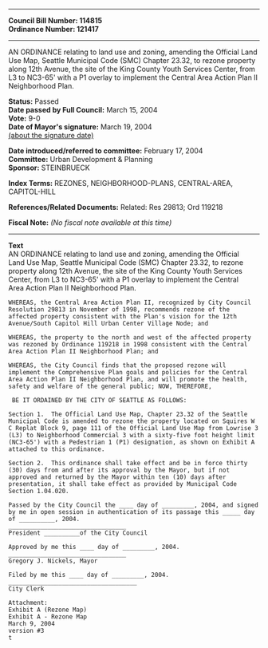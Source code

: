 * * * * *  
  
**Council Bill Number: [](#h0)[](#h2)114815**   
**Ordinance Number: 121417**  
  
* * * * *  
  
AN ORDINANCE relating to land use and zoning, amending the Official Land Use Map, Seattle Municipal Code (SMC) Chapter 23.32, to rezone property along 12th Avenue, the site of the King County Youth Services Center, from L3 to NC3-65' with a P1 overlay to implement the Central Area Action Plan II Neighborhood Plan.  
  
**Status:** Passed   
**Date passed by Full Council:** March 15, 2004   
**Vote:** 9-0   
**Date of Mayor's signature:** March 19, 2004   
[(about the signature date)](/~public/approvaldate.htm)   
  
  
**Date introduced/referred to committee:** February 17, 2004   
**Committee:** Urban Development & Planning   
**Sponsor:** STEINBRUECK   
  
**Index Terms:** REZONES, NEIGHBORHOOD-PLANS, CENTRAL-AREA, CAPITOL-HILL  
  
**References/Related Documents:** Related: Res 29813; Ord 119218  
  
**Fiscal Note:** *(No fiscal note available at this time)*  
  
* * * * *  
  
**Text**  
    AN ORDINANCE relating to land use and zoning, amending the Official  
    Land Use Map, Seattle Municipal Code (SMC) Chapter 23.32, to rezone  
    property along 12th Avenue, the site of the King County Youth Services  
    Center, from L3 to NC3-65' with a P1 overlay to implement the Central  
    Area Action Plan II Neighborhood Plan.  
  
    WHEREAS, the Central Area Action Plan II, recognized by City Council  
    Resolution 29813 in November of 1998, recommends rezone of the  
    affected property consistent with the Plan's vision for the 12th  
    Avenue/South Capitol Hill Urban Center Village Node; and  
  
    WHEREAS, the property to the north and west of the affected property  
    was rezoned by Ordinance 119218 in 1998 consistent with the Central  
    Area Action Plan II Neighborhood Plan; and  
  
    WHEREAS, the City Council finds that the proposed rezone will  
    implement the Comprehensive Plan goals and policies for the Central  
    Area Action Plan II Neighborhood Plan, and will promote the health,  
    safety and welfare of the general public; NOW, THEREFORE,  
  
     BE IT ORDAINED BY THE CITY OF SEATTLE AS FOLLOWS:  
  
    Section 1.  The Official Land Use Map, Chapter 23.32 of the Seattle  
    Municipal Code is amended to rezone the property located on Squires W  
    C Replat Block 9, page 111 of the Official Land Use Map from Lowrise 3  
    (L3) to Neighborhood Commercial 3 with a sixty-five foot height limit  
    (NC3-65') with a Pedestrian 1 (P1) designation, as shown on Exhibit A  
    attached to this ordinance.  
  
    Section 2.  This ordinance shall take effect and be in force thirty  
    (30) days from and after its approval by the Mayor, but if not  
    approved and returned by the Mayor within ten (10) days after  
    presentation, it shall take effect as provided by Municipal Code  
    Section 1.04.020.  
  
    Passed by the City Council the ____ day of _________, 2004, and signed  
    by me in open session in authentication of its passage this _____ day  
    of __________, 2004.  
    _________________________________  
    President __________of the City Council  
  
    Approved by me this ____ day of _________, 2004.  
    _________________________________  
    Gregory J. Nickels, Mayor  
  
    Filed by me this ____ day of _________, 2004.  
    ____________________________________  
    City Clerk  
  
    Attachment:  
    Exhibit A (Rezone Map)  
    Exhibit A - Rezone Map  
    March 9, 2004  
    version #3  
    t  
